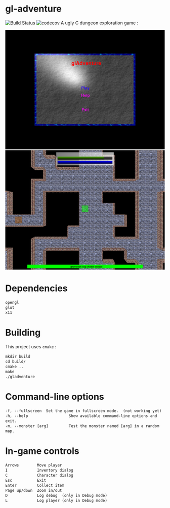 # gl-adventure

[![Build Status](https://travis-ci.org/rainbru/gl-adventure.svg?branch=master)](https://travis-ci.org/rainbru/gl-adventure)
[![codecov](https://codecov.io/gh/rainbru/gl-adventure/branch/master/graph/badge.svg)](https://codecov.io/gh/rainbru/gl-adventure)
A ugly C dungeon exploration game :

![Menu screenshot](doc/gla-menu.png)
![Game screenshot](doc/gla-game.png)

# Dependencies

	opengl
	glut
	x11

# Building

This project uses `cmake` :

	mkdir build
	cd build/
	cmake ..
	make
	./gladventure

# Command-line options

	-f, --fullscreen  Set the game in fullscreen mode.  (not working yet)
	-h, --help                  Show available command-line options and exit. 
	-m, --monster [arg]         Test the monster named [arg] in a random map. 

# In-game controls

	Arrows        Move player
	I             Inventory dialog
	C             Character dialog
	Esc           Exit
	Enter         Collect item
	Page up/down  Zoom in/out
	D             Log debug  (only in Debug mode)
	L             Log player (only in Debug mode)
